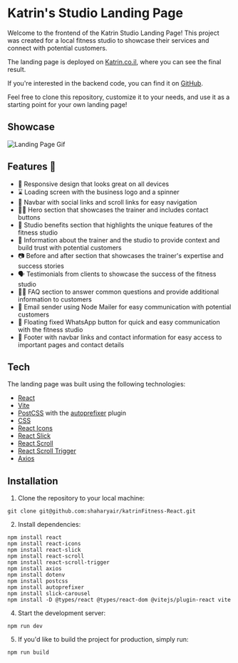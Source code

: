 # Katrin's Studio Landing Page

Welcome to the frontend of the Katrin Studio Landing Page! This project was created for a local fitness studio to showcase their services and connect with potential customers.

The landing page is deployed on [Katrin.co.il](https://www.katrin.co.il/), where you can see the final result.

If you're interested in the backend code, you can find it on [GitHub](https://github.com/shaharyair/katrinFitness-nodejs).

Feel free to clone this repository, customize it to your needs, and use it as a starting point for your own landing page!


## Showcase


![Landing Page Gif](https://imgur.com/FimWkoO.gif)


## Features 🚀

- 📱 Responsive design that looks great on all devices
- ⌛ Loading screen with the business logo and a spinner
- 🧭 Navbar with social links and scroll links for easy navigation
- 🏋️‍♂️ Hero section that showcases the trainer and includes contact buttons
- 💪 Studio benefits section that highlights the unique features of the fitness studio
- 📝 Information about the trainer and the studio to provide context and build trust with potential customers
- 📷 Before and after section that showcases the trainer's expertise and success stories
- 🗣️ Testimonials from clients to showcase the success of the fitness studio
- 🙋‍♂️ FAQ section to answer common questions and provide additional information to customers
- 📧 Email sender using Node Mailer for easy communication with potential customers
- 🦶 Floating fixed WhatsApp button for quick and easy communication with the fitness studio
- 🦶 Footer with navbar links and contact information for easy access to important pages and contact details
## Tech

The landing page was built using the following technologies:

- [React](https://reactjs.org/)
- [Vite](https://vitejs.dev/)
- [PostCSS](https://postcss.org/) with the [autoprefixer](https://github.com/postcss/autoprefixer) plugin
- [CSS](https://developer.mozilla.org/en-US/docs/Web/CSS)
- [React Icons](https://react-icons.github.io/react-icons/)
- [React Slick](https://react-slick.neostack.com/)
- [React Scroll](https://www.npmjs.com/package/react-scroll)
- [React Scroll Trigger](https://www.npmjs.com/package/react-scroll-trigger)
- [Axios](https://axios-http.com/)

## Installation

1. Clone the repository to your local machine:

```
git clone git@github.com:shaharyair/katrinFitness-React.git
```

2. Install dependencies:

```
npm install react
npm install react-icons
npm install react-slick
npm install react-scroll
npm install react-scroll-trigger
npm install axios
npm install dotenv
npm install postcss
npm install autoprefixer
npm install slick-carousel
npm install -D @types/react @types/react-dom @vitejs/plugin-react vite
```


4. Start the development server:

```
npm run dev
```

5. If you'd like to build the project for production, simply run:

```
npm run build
```
